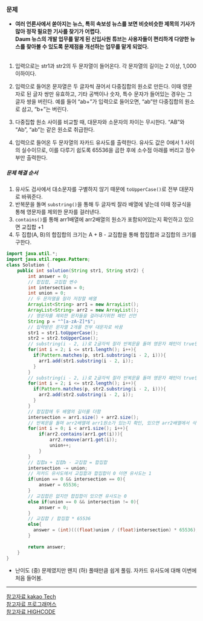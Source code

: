 ### 문제
* **여러 언론사에서 쏟아지는 뉴스, 특히 속보성 뉴스를 보면 비슷비슷한 제목의 기사가 많아 정작 필요한 기사를 찾기가 어렵다.<br/>Daum 뉴스의 개발 업무를 맡게 된 신입사원 튜브는 사용자들이 편리하게 다양한 뉴스를 찾아볼 수 있도록 문제점을 개선하는 업무를 맡게 되었다.**
<br/><br/>
1. 입력으로는 str1과 str2의 두 문자열이 들어온다. 각 문자열의 길이는 2 이상, 1,000 이하이다.

2. 입력으로 들어온 문자열은 두 글자씩 끊어서 다중집합의 원소로 만든다. 이때 영문자로 된 글자 쌍만 유효하고, 기타 공백이나 숫자, 특수 문자가 들어있는 경우는 그 글자 쌍을 버린다. 예를 들어 “ab+”가 입력으로 들어오면, “ab”만 다중집합의 원소로 삼고, “b+”는 버린다.

3. 다중집합 원소 사이를 비교할 때, 대문자와 소문자의 차이는 무시한다. “AB”와 “Ab”, “ab”는 같은 원소로 취급한다.

4. 입력으로 들어온 두 문자열의 자카드 유사도를 출력한다. 유사도 값은 0에서 1 사이의 실수이므로, 이를 다루기 쉽도록 65536을 곱한 후에 소수점 아래를 버리고 정수부만 출력한다.

##### 문제 해결 순서
1. 유사도 검사에서 대소문자를 구별하지 않기 때문에 `toUpperCase()`로 전부 대문자로 바꿔준다.
2. 반복문을 돌며 `substring()`을 통해 두 글자씩 잘라 배열에 넣는데 이때 정규식을 통해 영문자를 제외한 문자를 걸러낸다.
3. `contains()`를 통해 arr1배열에 arr2배열의 원소가 포함되어있는지 확인하고 있으면 교집합 +1
4. 두 집합(A, B)의 합집합의 크기는 A + B - 교집합을 통해 합집합과 교집합의 크기를 구한다.

```java
import java.util.*;
import java.util.regex.Pattern;
class Solution {
    public int solution(String str1, String str2) {
        int answer = 0;
        // 합집합, 교집합 변수
        int intersection = 0;
        int union = 0;
        // 두 문자열을 잘라 저장할 배열
        ArrayList<String> arr1 = new ArrayList();
        ArrayList<String> arr2 = new ArrayList();
        // 영문자를 제외한 문자들을 걸러내기위한 패턴 선언
        String p = "^[a-zA-Z]*$";
        // 입력받은 문자열 2개를 전부 대문자로 바꿈
        str1 = str1.toUpperCase();
        str2 = str2.toUpperCase();
        // substring(i - 2, i)로 2글자씩 잘라 반복문을 돌며 영문자 패턴이 true면 ArrayList에 추가.
        for(int i = 2; i <= str1.length(); i++){
          if(Pattern.matches(p, str1.substring(i - 2, i))){
            arr1.add(str1.substring(i - 2, i));
          }
        }
        // substring(i - 2, i)로 2글자씩 잘라 반복문을 돌며 영문자 패턴이 true면 ArrayList에 추가.
        for(int i = 2; i <= str2.length(); i++){
          if(Pattern.matches(p, str2.substring(i - 2, i))){
            arr2.add(str2.substring(i - 2, i));
          }
        }
        // 합집합에 두 배열의 길이를 더함
        intersection = arr1.size() + arr2.size();
        // 반복문을 돌며 arr2배열에 arr1원소가 있는지 확인, 있으면 arr2배열에서 삭제하고 교집합 +1
        for(int i = 0; i < arr1.size(); i++){
            if(arr2.contains(arr1.get(i))){
                arr2.remove(arr1.get(i));
                union++;
            }
        }
        // 집합a + 집합b - 교집합 = 합집합
        intersection -= union;
        // 자카드 유사도에서 교집합과 합집합이 0 이면 유사도는 1
        if(union == 0 && intersection == 0){
            answer = 65536;
        }
        // 교집합은 없지만 합집합이 있으면 유사도는 0
        else if(union == 0 && intersection != 0){
            answer = 0;
        }
        // 교집합 / 합집합 * 65536
        else{
          answer = (int)(((float)union / (float)intersection) * 65536);
        }
        
        return answer;
    }
}
```
* 난이도 (중) 문제였지만 왠지 (하) 풀때만큼 쉽게 풀림. 자카드 유사도에 대해 이번에 처음 들어봄.
---
[참고자료 kakao Tech](https://tech.kakao.com/2017/09/27/kakao-blind-recruitment-round-1/)<br/>
[참고자료 프로그래머스](https://programmers.co.kr/)<br/>
[참고자료 HIGHCODE](https://highcode.tistory.com/6)<br/>
